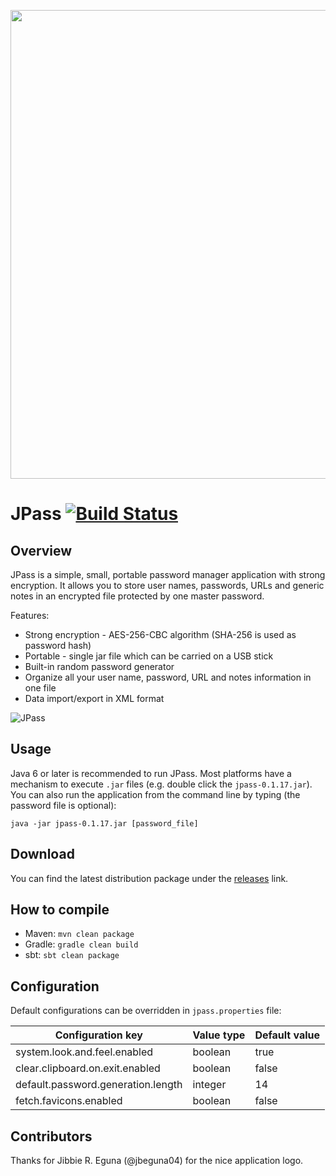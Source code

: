<p align="center">
 <img src="https://raw.githubusercontent.com/gaborbata/jpass/master/LogoDesign/bannerReadMe.png" width=750 align="center">
</p>

JPass [![Build Status](https://travis-ci.org/gaborbata/jpass.svg?branch=master)](https://travis-ci.org/gaborbata/jpass)
=====

Overview
--------
JPass is a simple, small, portable password manager application with strong encryption. It allows you to store user names, passwords, URLs and generic notes in an encrypted file protected by one master password.

Features:

* Strong encryption - AES-256-CBC algorithm (SHA-256 is used as password hash)
* Portable - single jar file which can be carried on a USB stick
* Built-in random password generator
* Organize all your user name, password, URL and notes information in one file
* Data import/export in XML format

![JPass](https://raw.githubusercontent.com/gaborbata/jpass/master/resources/jpass-capture.gif)

Usage
-----
Java 6 or later is recommended to run JPass. Most platforms have a mechanism to execute `.jar` files (e.g. double click the `jpass-0.1.17.jar`).
You can also run the application from the command line by typing (the password file is optional):

    java -jar jpass-0.1.17.jar [password_file]

Download
--------
You can find the latest distribution package under the [releases](https://github.com/gaborbata/jpass/releases) link.

How to compile
--------------
* Maven: `mvn clean package`
* Gradle: `gradle clean build`
* sbt: `sbt clean package`

Configuration
-------------
Default configurations can be overridden in `jpass.properties` file:

| Configuration key                  | Value type | Default value |
| ---------------------------------- | ---------- | ------------- |
| system.look.and.feel.enabled       | boolean    | true          |
| clear.clipboard.on.exit.enabled    | boolean    | false         |
| default.password.generation.length | integer    | 14            |
| fetch.favicons.enabled             | boolean    | false         |

Contributors
------------
Thanks for Jibbie R. Eguna (@jbeguna04) for the nice application logo.
